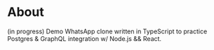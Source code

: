 # About
(in progress) Demo WhatsApp clone written in TypeScript to practice Postgres & GraphQL integration w/ Node.js && React.
